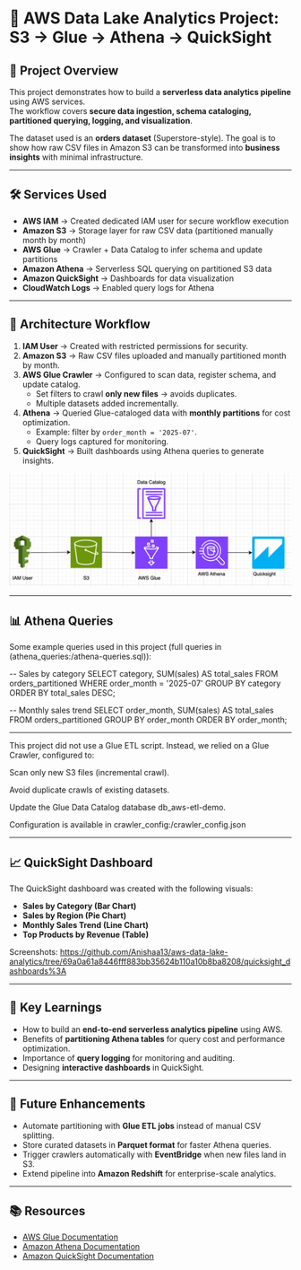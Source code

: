 
# 🚀 AWS Data Lake Analytics Project: S3 → Glue → Athena → QuickSight  

## 📌 Project Overview  
This project demonstrates how to build a **serverless data analytics pipeline** using AWS services.  
The workflow covers **secure data ingestion, schema cataloging, partitioned querying, logging, and visualization**.  

The dataset used is an **orders dataset** (Superstore-style). The goal is to show how raw CSV files in Amazon S3 can be transformed into **business insights** with minimal infrastructure.  

---

## 🛠️ Services Used  
- **AWS IAM** → Created dedicated IAM user for secure workflow execution  
- **Amazon S3** → Storage layer for raw CSV data (partitioned manually month by month)  
- **AWS Glue** → Crawler + Data Catalog to infer schema and update partitions  
- **Amazon Athena** → Serverless SQL querying on partitioned S3 data  
- **Amazon QuickSight** → Dashboards for data visualization  
- **CloudWatch Logs** → Enabled query logs for Athena  

---

## 🚀 Architecture Workflow  
1. **IAM User** → Created with restricted permissions for security.  
2. **Amazon S3** → Raw CSV files uploaded and manually partitioned month by month.  
3. **AWS Glue Crawler** → Configured to scan data, register schema, and update catalog.  
   - Set filters to crawl **only new files** → avoids duplicates.  
   - Multiple datasets added incrementally.  
4. **Athena** → Queried Glue-cataloged data with **monthly partitions** for cost optimization.  
   - Example: filter by `order_month = '2025-07'`.  
   - Query logs captured for monitoring.  
5. **QuickSight** → Built dashboards using Athena queries to generate insights.  

![Architecture Diagram](architecture_design:/etl-architecture.png)
 
---

## 📊 Athena Queries  
Some example queries used in this project (full queries in (athena_queries:/athena-queries.sql)):  

-- Sales by category
SELECT category, SUM(sales) AS total_sales
FROM orders_partitioned
WHERE order_month = '2025-07'
GROUP BY category
ORDER BY total_sales DESC;

-- Monthly sales trend
SELECT order_month, SUM(sales) AS total_sales
FROM orders_partitioned
GROUP BY order_month
ORDER BY order_month;

---


This project did not use a Glue ETL script. Instead, we relied on a Glue Crawler, configured to:

Scan only new S3 files (incremental crawl).

Avoid duplicate crawls of existing datasets.

Update the Glue Data Catalog database db_aws-etl-demo.

Configuration is available in crawler_config:/crawler_config.json

---

## 📈 QuickSight Dashboard

The QuickSight dashboard was created with the following visuals:

* **Sales by Category (Bar Chart)**
* **Sales by Region (Pie Chart)**
* **Monthly Sales Trend (Line Chart)**
* **Top Products by Revenue (Table)**

Screenshots: https://github.com/Anishaa13/aws-data-lake-analytics/tree/69a0a61a8446fff883bb35624b110a10b8ba8208/quicksight_dashboards%3A

---

## 🌟 Key Learnings

* How to build an **end-to-end serverless analytics pipeline** using AWS.
* Benefits of **partitioning Athena tables** for query cost and performance optimization.
* Importance of **query logging** for monitoring and auditing.
* Designing **interactive dashboards** in QuickSight.

---

## 🔮 Future Enhancements

* Automate partitioning with **Glue ETL jobs** instead of manual CSV splitting.
* Store curated datasets in **Parquet format** for faster Athena queries.
* Trigger crawlers automatically with **EventBridge** when new files land in S3.
* Extend pipeline into **Amazon Redshift** for enterprise-scale analytics.

---

## 📚 Resources

* [AWS Glue Documentation](https://docs.aws.amazon.com/glue/)
* [Amazon Athena Documentation](https://docs.aws.amazon.com/athena/)
* [Amazon QuickSight Documentation](https://docs.aws.amazon.com/quicksight/)
